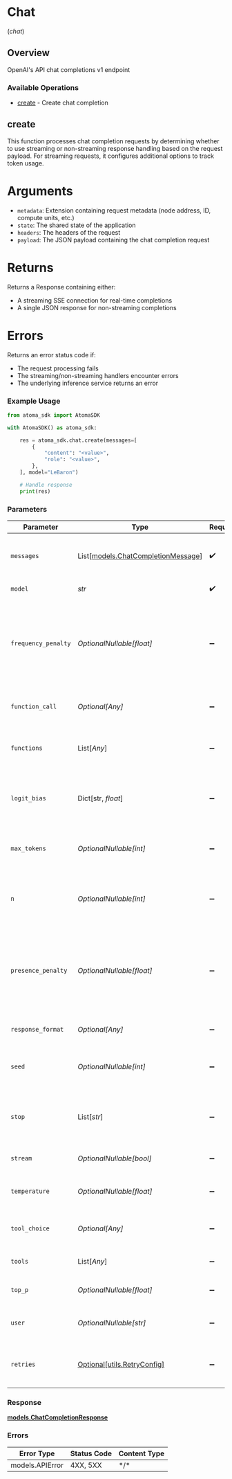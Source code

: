 # Chat
(*chat*)

## Overview

OpenAI's API chat completions v1 endpoint

### Available Operations

* [create](#create) - Create chat completion

## create

This function processes chat completion requests by determining whether to use streaming
or non-streaming response handling based on the request payload. For streaming requests,
it configures additional options to track token usage.

# Arguments

* `metadata`: Extension containing request metadata (node address, ID, compute units, etc.)
* `state`: The shared state of the application
* `headers`: The headers of the request
* `payload`: The JSON payload containing the chat completion request

# Returns

Returns a Response containing either:
- A streaming SSE connection for real-time completions
- A single JSON response for non-streaming completions

# Errors

Returns an error status code if:
- The request processing fails
- The streaming/non-streaming handlers encounter errors
- The underlying inference service returns an error

### Example Usage

```python
from atoma_sdk import AtomaSDK

with AtomaSDK() as atoma_sdk:

    res = atoma_sdk.chat.create(messages=[
        {
            "content": "<value>",
            "role": "<value>",
        },
    ], model="LeBaron")

    # Handle response
    print(res)

```

### Parameters

| Parameter                                                                                                             | Type                                                                                                                  | Required                                                                                                              | Description                                                                                                           |
| --------------------------------------------------------------------------------------------------------------------- | --------------------------------------------------------------------------------------------------------------------- | --------------------------------------------------------------------------------------------------------------------- | --------------------------------------------------------------------------------------------------------------------- |
| `messages`                                                                                                            | List[[models.ChatCompletionMessage](../../models/chatcompletionmessage.md)]                                           | :heavy_check_mark:                                                                                                    | A list of messages comprising the conversation so far                                                                 |
| `model`                                                                                                               | *str*                                                                                                                 | :heavy_check_mark:                                                                                                    | ID of the model to use                                                                                                |
| `frequency_penalty`                                                                                                   | *OptionalNullable[float]*                                                                                             | :heavy_minus_sign:                                                                                                    | Number between -2.0 and 2.0. Positive values penalize new tokens based on their<br/>existing frequency in the text so far |
| `function_call`                                                                                                       | *Optional[Any]*                                                                                                       | :heavy_minus_sign:                                                                                                    | Controls how the model responds to function calls                                                                     |
| `functions`                                                                                                           | List[*Any*]                                                                                                           | :heavy_minus_sign:                                                                                                    | A list of functions the model may generate JSON inputs for                                                            |
| `logit_bias`                                                                                                          | Dict[str, *float*]                                                                                                    | :heavy_minus_sign:                                                                                                    | Modify the likelihood of specified tokens appearing in the completion                                                 |
| `max_tokens`                                                                                                          | *OptionalNullable[int]*                                                                                               | :heavy_minus_sign:                                                                                                    | The maximum number of tokens to generate in the chat completion                                                       |
| `n`                                                                                                                   | *OptionalNullable[int]*                                                                                               | :heavy_minus_sign:                                                                                                    | How many chat completion choices to generate for each input message                                                   |
| `presence_penalty`                                                                                                    | *OptionalNullable[float]*                                                                                             | :heavy_minus_sign:                                                                                                    | Number between -2.0 and 2.0. Positive values penalize new tokens based on<br/>whether they appear in the text so far  |
| `response_format`                                                                                                     | *Optional[Any]*                                                                                                       | :heavy_minus_sign:                                                                                                    | The format to return the response in                                                                                  |
| `seed`                                                                                                                | *OptionalNullable[int]*                                                                                               | :heavy_minus_sign:                                                                                                    | If specified, our system will make a best effort to sample deterministically                                          |
| `stop`                                                                                                                | List[*str*]                                                                                                           | :heavy_minus_sign:                                                                                                    | Up to 4 sequences where the API will stop generating further tokens                                                   |
| `stream`                                                                                                              | *OptionalNullable[bool]*                                                                                              | :heavy_minus_sign:                                                                                                    | Whether to stream back partial progress                                                                               |
| `temperature`                                                                                                         | *OptionalNullable[float]*                                                                                             | :heavy_minus_sign:                                                                                                    | What sampling temperature to use, between 0 and 2                                                                     |
| `tool_choice`                                                                                                         | *Optional[Any]*                                                                                                       | :heavy_minus_sign:                                                                                                    | Controls which (if any) tool the model should use                                                                     |
| `tools`                                                                                                               | List[*Any*]                                                                                                           | :heavy_minus_sign:                                                                                                    | A list of tools the model may call                                                                                    |
| `top_p`                                                                                                               | *OptionalNullable[float]*                                                                                             | :heavy_minus_sign:                                                                                                    | An alternative to sampling with temperature                                                                           |
| `user`                                                                                                                | *OptionalNullable[str]*                                                                                               | :heavy_minus_sign:                                                                                                    | A unique identifier representing your end-user                                                                        |
| `retries`                                                                                                             | [Optional[utils.RetryConfig]](../../models/utils/retryconfig.md)                                                      | :heavy_minus_sign:                                                                                                    | Configuration to override the default retry behavior of the client.                                                   |

### Response

**[models.ChatCompletionResponse](../../models/chatcompletionresponse.md)**

### Errors

| Error Type      | Status Code     | Content Type    |
| --------------- | --------------- | --------------- |
| models.APIError | 4XX, 5XX        | \*/\*           |